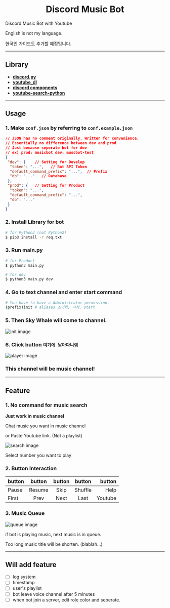 # <center> Discord Music Bot

Discord Music Bot with Youtube

English is not my language.

한국인 가이드도 추가할 예정입니다.

---

## Library

- [**discord.py**]([https://](https://github.com/Rapptz/discord.py))
- [**youtube_dl**](https://github.com/ytdl-org/youtube-dl)
- [**discord components**](https://github.com/kiki7000/discord.py-components)
- [**youtube-search-python**](https://github.com/alexmercerind/youtube-search-python)

---

## Usage

### 1. Make `conf.json` by referring to `conf.example.json`  

```json
// JSON has no comment originally. Written for convenience.
// Essentially no difference between dev and prod
// Just because seperate bot for dev
// ex) prod: musicbot dev: muscbot-test
{
 "dev": {    // Setting for Develop
  "token": "...",   // Bot API Token
  "default_command_prefix": "...",  // Prefix
  "db": "..."   // Database
 },
 "prod": {   // Setting for Product
  "token": "...",
  "default_command_prefix": "...",
  "db": "..."
 }
}
```

### 2. Install Library for bot

```bash
# for Python3 (not Python2)
$ pip3 install -r req.txt
```

### 3. Run main.py

```bash
# for Product
$ python3 main.py

# for dev
$ python3 main.py dev
```

### 4. Go to text channel and enter start command

```bash
# You have to have a Administrator permission.
(prefix)init # aliases 초기화, 시작, start
```

### 5. Then Sky Whale will come to channel.

![init image](https://cdn.discordapp.com/attachments/963347486720798770/966971459610226688/Screen_Shot_2022-04-22_at_4.59.04_PM.png)

### 6. Click button `여기에 날아다니렴`

![player image](https://cdn.discordapp.com/attachments/963347486720798770/966971459811561512/Screen_Shot_2022-04-22_at_4.40.37_PM.png)

### **This channel will be music channel!**

---

## Feature

### 1. No command for music search

**Just work in music channel**

Chat music you want in music channel

or Paste Youtube link. (Not a playlist)

![search image](https://cdn.discordapp.com/attachments/963347486720798770/966978344467988510/unknown.png)

Select number you want to play

### 2. Button Interaction

button | button | button | button | button
---|:---:|:---:|:---:|---:
 Pause | Resume | Skip | Shuffle | Help
 First | Prev | Next | Last | Youtube

### 3. Music Queue

![queue image](https://cdn.discordapp.com/attachments/963347486720798770/966978269851287562/unknown.png)

if bot is playing music, next music is in queue.

Too long music title will be shorten. (blablah...)

---

## Will add feature

- [ ] log system
- [ ] timestamp
- [ ] user's playlist
- [ ] bot leave voice channel after 5 minutes
- [ ] when bot join a server, edit role color and seperate.
